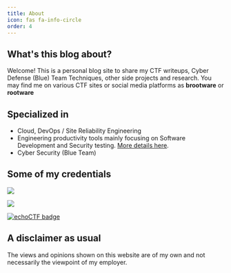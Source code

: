 ```yaml
---
title: About
icon: fas fa-info-circle
order: 4
---
```


## What's this blog about?

Welcome! This is a personal blog site to share my CTF writeups, Cyber Defense (Blue) Team Techniques, other side projects and research. You may find me on various CTF sites or social media platforms as **brootware** or **rootware**

## Specialized in

- Cloud, DevOps / Site Reliability Engineering
- Engineering productivity tools mainly focusing on Software Development and Security testing. [More details here](https://brootware.github.io/categories/security-toolkit/).
- Cyber Security (Blue Team)

## Some of my credentials

<a href="https://www.credly.com/users/oaker-min/badges"><img src="https://img.shields.io/badge/Credly%20Certificates-Oaker%20Min-brightgreen" /></a>

<a href="https://cyberdefenders.org/profile/rootware"><img src="https://img.shields.io/badge/cyberdefenders.org-rootware-blue" /></a>

<script src="https://tryhackme.com/badge/242534"></script>

[![echoCTF badge](https://echoctf.red/profile/289749/badge)](https://echoctf.red/profile/289749)

<!-- <a href="https://blueteamlabs.online/public/user/f7656a47c955978a69858f"><img src="https://img.shields.io/badge/blueteamlabs-Top%202%20percent-blue" /></a> -->
## A disclaimer as usual

The views and opinions shown on this website are of my own and not necessarily the viewpoint of my employer.

<!-- > **Note**: Add Markdown syntax content to file `_tabs/about.md` and it will show up on this page. -->
